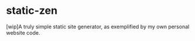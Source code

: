 # static-zen
[wip]A truly simple static site generator, as exemplified by my own personal website code.
